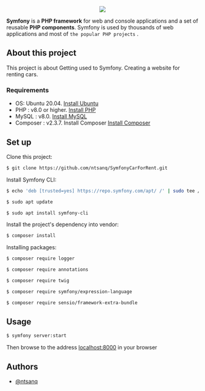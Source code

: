 <p align="center"><a href="https://symfony.com" target="_blank">
    <img src="https://symfony.com/logos/symfony_black_02.svg">
</a></p>

**Symfony** is a **PHP framework** for web and console applications and a set
of reusable **PHP components**. Symfony is used by thousands of web
applications and most of `the popular PHP projects` .

About this project
------------
This project is about Getting used to Symfony. Creating a website for renting cars. 

### Requirements
- OS: Ubuntu 20.04. [Install Ubuntu](https://phoenixnap.com/kb/install-ubuntu-20-04)
- PHP : v8.0 or higher. [Install PHP](https://nextgentips.com/2022/01/31/how-to-install-php-8-1-on-ubuntu-20-04/?noamp=mobile)
- MySQL : v8.0. [Install MySQL](https://www.digitalocean.com/community/tutorials/how-to-install-mysql-on-ubuntu-20-04)
- Composer : v2.3.7. Install Composer [Install Composer](https://www.digitalocean.com/community/tutorials/how-to-install-and-use-composer-on-ubuntu-20-04)

Set up
------------
Clone this project:
```sh  
$ git clone https://github.com/ntsanq/SymfonyCarForRent.git
``` 

Install Symfony CLI:
```sh  
$ echo 'deb [trusted=yes] https://repo.symfony.com/apt/ /' | sudo tee /etc/apt/sources.list.d/symfony-cli.list

$ sudo apt update

$ sudo apt install symfony-cli
```  

Install the project's dependency into vendor:
```sh  
$ composer install
``` 

Installing packages:
```sh  
$ composer require logger

$ composer require annotations

$ composer require twig

$ composer require symfony/expression-language

$ composer require sensio/framework-extra-bundle
``` 


Usage
------------
```sh  
$ symfony server:start
```   
Then browse to the address [localhost:8000](http://localhost:8000/) in your browser

## Authors

- [@ntsanq](https://www.github.com/ntsanq)
